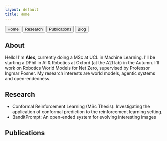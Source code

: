 ```yaml
---
layout: default
title: Home
---
```


<div class="tab">
  <button class="tablinks" onclick="openTab(event, 'About')">Home</button>
  <button class="tablinks" onclick="openTab(event, 'Research')">Research</button>
  <button class="tablinks" onclick="openTab(event, 'Publications')">Publications</button>
  <button class="tablinks" onclick="window.location.href='/blog.md'">Blog</button>
</div>

<div id="About" class="tabcontent">
  <h2>About</h2>
  <p>Hello! I'm <strong>Alex</strong>, currently doing a MSc at UCL in Machine Learning. I'll be starting a DPhil in AI & Robotics at Oxford (at the A2I lab) in the Autumn. I'll work on Robotics World Models for Net Zero, supervised by Professor Ingmar Posner. My research interests are world models, agentic systems and open-endedness.</p>
</div>

<div id="Research" class="tabcontent">
  <h2>Research</h2>
  <ul>
    <li>Conformal Reinforcement Learning (MSc Thesis): Investigating the application of conformal prediction to the reinforcement learning setting.</li>
    <li>BanditPrompt: An open-ended system for evolving interesting images</li>
  </ul>
</div>

<div id="Publications" class="tabcontent">
  <h2>Publications</h2>
  <ul>
    <!-- <li>Doe, J. (2021). Title of paper. <em>Journal Name</em>.</li> -->
    <!-- <li>Doe, J., &amp; Smith, A. (2020). Title of another paper. <em>Conference Name</em>.</li> -->
  </ul>
</div>
